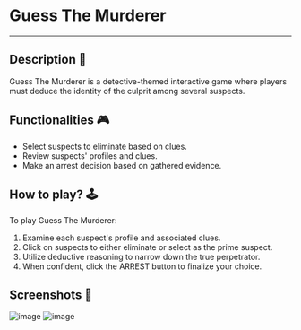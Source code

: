 # **Guess The Murderer**

---
## **Description 📃**
Guess The Murderer is a detective-themed interactive game where players must deduce the identity of the culprit among several suspects.

## **Functionalities 🎮**
- Select suspects to eliminate based on clues.
- Review suspects' profiles and clues.
- Make an arrest decision based on gathered evidence.

## **How to play? 🕹️**
To play Guess The Murderer:
1. Examine each suspect's profile and associated clues.
2. Click on suspects to either eliminate or select as the prime suspect.
3. Utilize deductive reasoning to narrow down the true perpetrator.
4. When confident, click the ARREST button to finalize your choice.

## **Screenshots 📸**
![image](https://github.com/user-attachments/assets/68141aad-b2d9-4c44-a926-7c05d817b130)
![image](https://github.com/user-attachments/assets/791c2af8-673f-49bb-aeab-6e570e67fb21)
